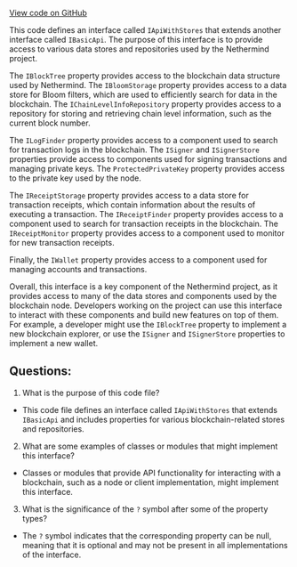[View code on GitHub](https://github.com/nethermindeth/nethermind/Nethermind.Api/IApiWithStores.cs)

This code defines an interface called `IApiWithStores` that extends another interface called `IBasicApi`. The purpose of this interface is to provide access to various data stores and repositories used by the Nethermind project.

The `IBlockTree` property provides access to the blockchain data structure used by Nethermind. The `IBloomStorage` property provides access to a data store for Bloom filters, which are used to efficiently search for data in the blockchain. The `IChainLevelInfoRepository` property provides access to a repository for storing and retrieving chain level information, such as the current block number.

The `ILogFinder` property provides access to a component used to search for transaction logs in the blockchain. The `ISigner` and `ISignerStore` properties provide access to components used for signing transactions and managing private keys. The `ProtectedPrivateKey` property provides access to the private key used by the node.

The `IReceiptStorage` property provides access to a data store for transaction receipts, which contain information about the results of executing a transaction. The `IReceiptFinder` property provides access to a component used to search for transaction receipts in the blockchain. The `IReceiptMonitor` property provides access to a component used to monitor for new transaction receipts.

Finally, the `IWallet` property provides access to a component used for managing accounts and transactions.

Overall, this interface is a key component of the Nethermind project, as it provides access to many of the data stores and components used by the blockchain node. Developers working on the project can use this interface to interact with these components and build new features on top of them. For example, a developer might use the `IBlockTree` property to implement a new blockchain explorer, or use the `ISigner` and `ISignerStore` properties to implement a new wallet.
## Questions: 
 1. What is the purpose of this code file?
- This code file defines an interface called `IApiWithStores` that extends `IBasicApi` and includes properties for various blockchain-related stores and repositories.

2. What are some examples of classes or modules that might implement this interface?
- Classes or modules that provide API functionality for interacting with a blockchain, such as a node or client implementation, might implement this interface.

3. What is the significance of the `?` symbol after some of the property types?
- The `?` symbol indicates that the corresponding property can be null, meaning that it is optional and may not be present in all implementations of the interface.